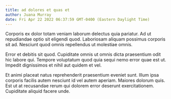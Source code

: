 ```yaml
---
title: ad dolores et quas et
author: Juana Murray
date: Fri Apr 22 2022 06:37:59 GMT-0400 (Eastern Daylight Time)
---
```

Corporis ex dolor totam veniam laborum delectus quia pariatur. Ad ut repudiandae optio sit eligendi quod. Laboriosam aliquam possimus corporis sit ad. Nesciunt quod omnis repellendus ut molestiae omnis.

 Error et debitis sit quod. Cupiditate omnis ut omnis dicta praesentium odit hic labore qui. Tempore voluptatum quod quia sequi nemo error quae est ut. Impedit dignissimos et nihil aut quidem et vel.

 Et animi placeat natus reprehenderit praesentium eveniet sunt. Illum ipsa corporis facilis autem nesciunt id vel autem aperiam. Maiores dolorum quis. Est ut at recusandae rerum qui dolorem error deserunt exercitationem. Cupiditate aliquid facere unde.